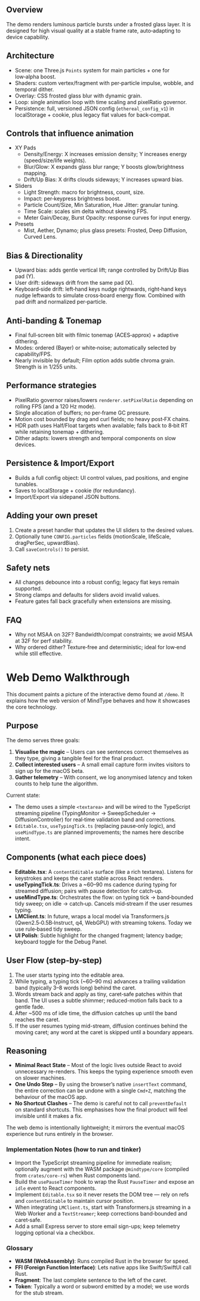 <!--══════════════════════════════════════════════════
  ╔══════════════════════════════════════════════════════╗
  ║  ░  E T H E R E A L   T Y P I N G   D E M O  ░░░░░░░  ║
  ║                                                      ║
  ║                                                      ║
  ║                                                      ║
  ║                                                      ║
  ║           ╌╌  P L A C E H O L D E R  ╌╌              ║
  ║                                                      ║
  ║                                                      ║
  ║                                                      ║
  ║                                                      ║
  ╚══════════════════════════════════════════════════════╝
    • WHAT ▸ Deep dive into how the demo renders, performs, and persists
    • WHY  ▸ Share the controls model + perf strategies for future work
    • HOW  ▸ Three.js scene + custom shaders + versioned JSON config
-->

## Overview

The demo renders luminous particle bursts under a frosted glass layer. It is designed for high visual quality at a stable frame rate, auto‑adapting to device capability.

## Architecture

- Scene: one Three.js `Points` system for main particles + one for low‑alpha boost.
- Shaders: custom vertex/fragment with per‑particle impulse, wobble, and temporal dither.
- Overlay: CSS frosted glass blur with dynamic grain.
- Loop: single animation loop with time scaling and pixelRatio governor.
- Persistence: full, versioned JSON config (`ethereal_config_v1`) in localStorage + cookie, plus legacy flat values for back‑compat.

## Controls that influence animation

- XY Pads
  - Density/Energy: X increases emission density; Y increases energy (speed/size/life weights).
  - Blur/Glow: X expands glass blur range; Y boosts glow/brightness mapping.
  - Drift/Up Bias: X drifts clouds sideways; Y increases upward bias.
- Sliders
  - Light Strength: macro for brightness, count, size.
  - Impact: per‑keypress brightness boost.
  - Particle Count/Size, Min Saturation, Hue Jitter: granular tuning.
  - Time Scale: scales sim delta without skewing FPS.
  - Meter Gain/Decay, Burst Opacity: response curves for input energy.
- Presets
  - Mist, Aether, Dynamo; plus glass presets: Frosted, Deep Diffusion, Curved Lens.

## Bias & Directionality

- Upward bias: adds gentle vertical lift; range controlled by Drift/Up Bias pad (Y).
- User drift: sideways drift from the same pad (X).
- Keyboard‑side drift: left‑hand keys nudge rightwards, right‑hand keys nudge leftwards to simulate cross‑board energy flow. Combined with pad drift and normalized per‑particle.

## Anti‑banding & Tonemap

- Final full‑screen blit with filmic tonemap (ACES‑approx) + adaptive dithering.
- Modes: ordered (Bayer) or white‑noise; automatically selected by capability/FPS.
- Nearly invisible by default; Film option adds subtle chroma grain. Strength is in 1/255 units.

## Performance strategies

- PixelRatio governor raises/lowers `renderer.setPixelRatio` depending on rolling FPS (and a 120 Hz mode).
- Single allocation of buffers; no per‑frame GC pressure.
- Motion cost bounded by drag and curl fields; no heavy post‑FX chains.
- HDR path uses Half/Float targets when available; falls back to 8‑bit RT while retaining tonemap + dithering.
- Dither adapts: lowers strength and temporal components on slow devices.

## Persistence & Import/Export

- Builds a full config object: UI control values, pad positions, and engine tunables.
- Saves to localStorage + cookie (for redundancy).
- Import/Export via sidepanel JSON buttons.

## Adding your own preset

1. Create a preset handler that updates the UI sliders to the desired values.
2. Optionally tune `CONFIG.particles` fields (motionScale, lifeScale, dragPerSec, upwardBias).
3. Call `saveControls()` to persist.

## Safety nets

- All changes debounce into a robust config; legacy flat keys remain supported.
- Strong clamps and defaults for sliders avoid invalid values.
- Feature gates fall back gracefully when extensions are missing.

## FAQ

- Why not MSAA on 32F? Bandwidth/compat constraints; we avoid MSAA at 32F for perf stability.
- Why ordered dither? Texture‑free and deterministic; ideal for low‑end while still effective.

# Web Demo Walkthrough

This document paints a picture of the interactive demo found at `/demo`. It explains how the web version of MindType behaves and how it showcases the core technology.

## Purpose

The demo serves three goals:

1. **Visualise the magic** – Users can see sentences correct themselves as they type, giving a tangible feel for the final product.
2. **Collect interested users** – A small email capture form invites visitors to sign up for the macOS beta.
3. **Gather telemetry** – With consent, we log anonymised latency and token counts to help tune the algorithm.

Current state:

- The demo uses a simple `<textarea>` and will be wired to the TypeScript streaming pipeline (TypingMonitor → SweepScheduler → DiffusionController) for real‑time validation band and corrections.
- `Editable.tsx`, `useTypingTick.ts` (replacing pause‑only logic), and `useMindType.ts` are planned improvements; the names here describe intent.

## Components (what each piece does)

- **Editable.tsx**: A `contentEditable` surface (like a rich textarea). Listens for keystrokes and keeps the caret stable across React renders.
- **useTypingTick.ts**: Drives a ~60–90 ms cadence during typing for streamed diffusion; pairs with pause detection for catch‑up.
- **useMindType.ts**: Orchestrates the flow: on typing tick → band‑bounded tidy sweep; on idle → catch‑up. Cancels mid‑stream if the user resumes typing.
- **LMClient.ts**: In future, wraps a local model via Transformers.js (Qwen2.5‑0.5B‑Instruct, q4, WebGPU) with streaming tokens. Today we use rule‑based tidy sweep.
- **UI Polish**: Subtle highlight for the changed fragment; latency badge; keyboard toggle for the Debug Panel.

## User Flow (step-by-step)

1. The user starts typing into the editable area.
2. While typing, a typing tick (~60–90 ms) advances a trailing validation band (typically 3–8 words long) behind the caret.
3. Words stream back and apply as tiny, caret‑safe patches within that band. The UI uses a subtle shimmer; reduced-motion falls back to a gentle fade.
4. After ~500 ms of idle time, the diffusion catches up until the band reaches the caret.
5. If the user resumes typing mid-stream, diffusion continues behind the moving caret; any word at the caret is skipped until a boundary appears.

## Reasoning

- **Minimal React State** – Most of the logic lives outside React to avoid unnecessary re-renders. This keeps the typing experience smooth even on slower machines.
- **One Undo Step** – By using the browser’s native `insertText` command, the entire correction can be undone with a single `Cmd+Z`, matching the behaviour of the macOS app.
- **No Shortcut Clashes** – The demo is careful not to call `preventDefault` on standard shortcuts. This emphasises how the final product will feel invisible until it makes a fix.

The web demo is intentionally lightweight; it mirrors the eventual macOS experience but runs entirely in the browser.

### Implementation Notes (how to run and tinker)

- Import the TypeScript streaming pipeline for immediate realism; optionally augment with the WASM package `@mindtype/core` (compiled from `crates/core-rs`) when Rust components land.
- Build the `usePauseTimer` hook to wrap the Rust `PauseTimer` and expose an `idle` event to React components.
- Implement `Editable.tsx` so it never resets the DOM tree — rely on refs and `contentEditable` to maintain cursor position.
- When integrating `LMClient.ts`, start with Transformers.js streaming in a Web Worker and a `TextStreamer`; keep corrections band‑bounded and caret‑safe.
- Add a small Express server to store email sign-ups; keep telemetry logging optional via a checkbox.

### Glossary

- **WASM (WebAssembly)**: Runs compiled Rust in the browser for speed.
- **FFI (Foreign Function Interface)**: Lets native apps like Swift/SwiftUI call Rust.
- **Fragment**: The last complete sentence to the left of the caret.
- **Token**: Typically a word or subword emitted by a model; we use words for the stub stream.
